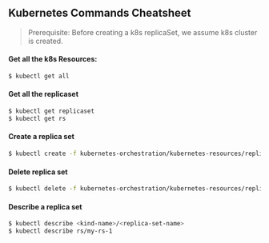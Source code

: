 ## Kubernetes Commands Cheatsheet

> Prerequisite: Before creating a k8s replicaSet, we assume k8s cluster is created.

#### Get all the k8s Resources:
```bash
$ kubectl get all
```

#### Get all the replicaset
```bash
$ kubectl get replicaset
$ kubectl get rs
```

#### Create a replica set
```bash
$ kubectl create -f kubernetes-orchestration/kubernetes-resources/replica-set/simple-replica-set.yaml
```

#### Delete replica set
```bash
$ kubectl delete -f kubernetes-orchestration/kubernetes-resources/replica-set/simple-replica-set.yaml
```

#### Describe a replica set
```bash
$ kubectl describe <kind-name>/<replica-set-name>
$ kubectl describe rs/my-rs-1
```